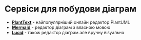 # Сервіси для побудови діаграм

- **[PlantText](https://www.planttext.com/)** - найпопулярніший онлайн редактор PlantUML
- **[Mermaid](https://www.mermaidchart.com/)** - редактор діаграм з власною мовою
- **[Lucid](https://lucid.app/lucidchart)** - також редактор діаграм але вручну візуально